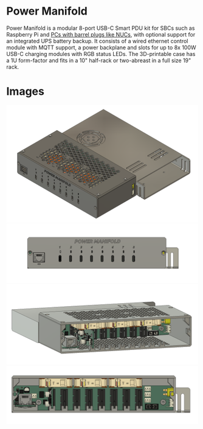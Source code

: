 # Power Manifold

Power Manifold is a modular 8-port USB-C Smart PDU kit for SBCs such as Raspberry Pi and [PCs with barrel plugs like NUCs](https://www.adafruit.com/product/5452), with optional support for an integrated UPS battery backup. It consists of a wired ethernet control module with MQTT support, a power backplane and slots for up to 8x 100W USB-C charging modules with RGB status LEDs. The 3D-printable case has a 1U form-factor and fits in a 10" half-rack or two-abreast in a full size 19" rack.

# Images
![case isometric view](img/case.png)  
![case front](img/case-front.png)  
![case open](img/case-open.png)  
![case open straight on](img/case-front-open.png)  

